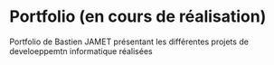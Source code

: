 # Portfolio (en cours de réalisation)
Portfolio de Bastien JAMET présentant les différentes projets de develoeppemtn informatique réalisées 
